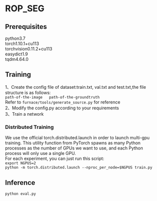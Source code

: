 # ROP_SEG
## Prerequisites
python3.7  
torch1.10.1+cu113  
torchvision0.11.2+cu113  
easydict1.9  
tqdm4.64.0  
## Training
1、Create the config file of dataset:train.txt, val.txt and test.txt,the file structure is as follows:  
``path-of-the-image   path-of-the-groundtruth``  
Refer to ``furnace/tools/generate_source.py`` for reference  
2、Modify the config.py according to your requirements  
3、Train a network  
### Distributed Training  
We use the official torch.distributed.launch in order to launch multi-gpu training. This utility function from PyTorch spawns as many Python processes as the number of GPUs we want to use, and each Python process will only use a single GPU.  
For each experiment, you can just run this script:  
```export NGPUS=2```  
```python -m torch.distributed.launch --nproc_per_node=$NGPUS train.py```  
## Inference
``python eval.py``
